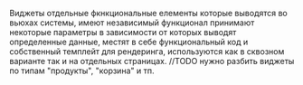 Виджеты отдельные фкнкциональные елементы которые выводятся во вьюхах системы,
имеют независимый функционал принимают некоторые параметры в зависимости от
которых выводят определенные данные, местят в себе функциональный код и собственный
темплейт для рендеринга, используются как в сквозном варианте так и на 
отдельных страницах.
//TODO нужно разбить виджеты по типам "продукты", "корзина" и тп.
